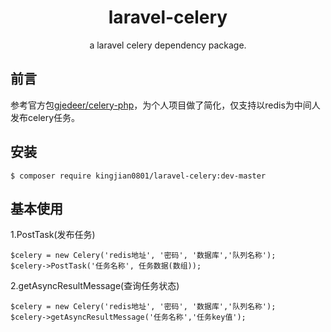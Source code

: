 <h1 align="center"> laravel-celery </h1>

<p align="center"> a laravel celery dependency package.</p>

## 前言
参考官方包[gjedeer/celery-php](https://github.com/gjedeer/celery-php)，为个人项目做了简化，仅支持以redis为中间人发布celery任务。

## 安装

```shell
$ composer require kingjian0801/laravel-celery:dev-master
```

## 基本使用

1.PostTask(发布任务)
```shell
$celery = new Celery('redis地址', '密码', '数据库','队列名称');
$celery->PostTask('任务名称', 任务数据(数组));
```
2.getAsyncResultMessage(查询任务状态)
```shell
$celery = new Celery('redis地址', '密码', '数据库','队列名称');
$celery->getAsyncResultMessage('任务名称','任务key值');
```